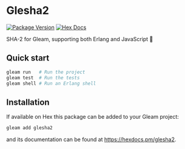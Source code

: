# Glesha2

[![Package Version](https://img.shields.io/hexpm/v/glesha2)](https://hex.pm/packages/glesha2)
[![Hex Docs](https://img.shields.io/badge/hex-docs-ffaff3)](https://hexdocs.pm/glesha2/)

SHA-2 for Gleam, supporting both Erlang and JavaScript 💖

## Quick start

```sh
gleam run   # Run the project
gleam test  # Run the tests
gleam shell # Run an Erlang shell
```

## Installation

If available on Hex this package can be added to your Gleam project:

```sh
gleam add glesha2
```

and its documentation can be found at <https://hexdocs.pm/glesha2>.
